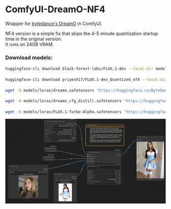 # ComfyUI-DreamO-NF4

Wrapper for [bytedance's DreamO](https://github.com/bytedance/DreamO) in ComfyUI.

NF4 version is a simple fix that skips the 4–5 minute quantization startup time in the original version.  
It runs on 24GB VRAM.

### Download models:
```bash
huggingface-cli download black-forest-labs/FLUX.1-dev --local-dir models/checkpoints/FLUX.1-dev --exclude "flux1-dev.safetensors"

huggingface-cli download priyesh17/FLUX.1-dev_Quantized_nf4 --local-dir models/checkpoints/FLUX.1-dev_Quantized_nf4

wget -O models/loras/dreamo.safetensors "https://huggingface.co/ByteDance/DreamO/resolve/main/dreamo.safetensors?download=true"

wget -O models/loras/dreamo_cfg_distill.safetensors "https://huggingface.co/ByteDance/DreamO/resolve/main/dreamo_cfg_distill.safetensors?download=true"

wget -O models/loras/FLUX.1-Turbo-Alpha.safetensors "https://huggingface.co/alimama-creative/FLUX.1-Turbo-Alpha/resolve/main/diffusion_pytorch_model.safetensors?download=true"
```

![show](./assets/show_1.jpg)

